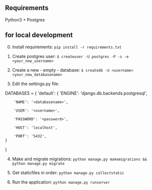 ## Requirements
Python3 + Postgres


## for local development
0) Install requirements:
`pip install -r requirements.txt`


1) Create postgres user:
`$ createuser -U postgres -P -s -e <your_new_username>`


2) Create a new - empty - database:
`$ createdb -U <username> <your_new_databasename>`


3) Edit the settings.py file:


DATABASES = {
    'default': {
        'ENGINE': 'django.db.backends.postgresql',

        'NAME': '<databasename>',

        'USER': '<username>',

        'PASSWORD': '<password>',

        'HOST': 'localhost',

        'PORT': '5432',
    }
}


4) Make and migrate migrations:
`python manage.py makemigrations && python manage.py migrate`


5) Get staticfiles in order:
`python manage.py collectstatic`


6) Run the application:
`python manage.py runserver`